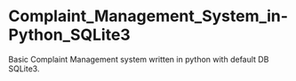 # Complaint_Management_System_in-Python_SQLite3
Basic Complaint Management system written in python with default DB SQLite3.
